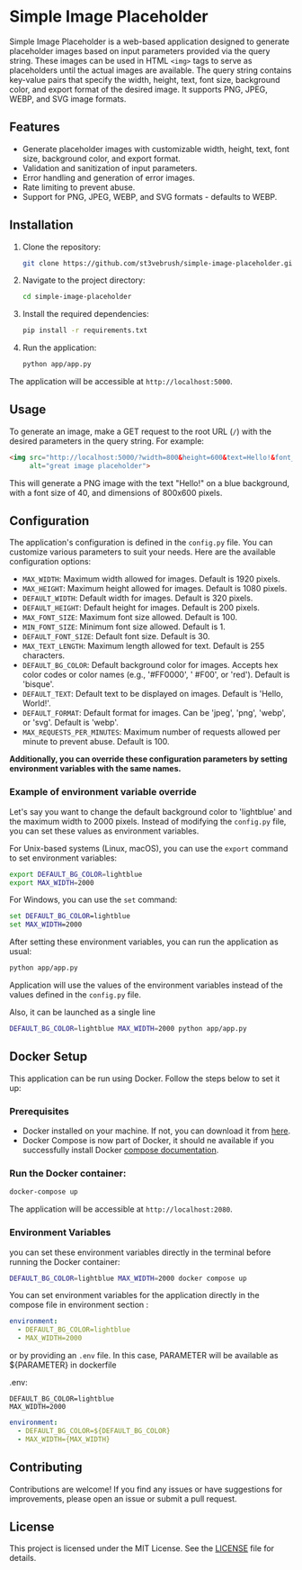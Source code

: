 # Simple Image Placeholder

Simple Image Placeholder is a web-based application designed to generate placeholder images based on input parameters
provided via the query string. These images can be used in HTML `<img>` tags to serve as placeholders until the actual
images are available. The query string contains key-value pairs that specify the width, height, text, font size,
background color, and export format of the desired image. It supports PNG, JPEG, WEBP, and SVG image formats.

## Features

- Generate placeholder images with customizable width, height, text, font size, background color, and export format.
- Validation and sanitization of input parameters.
- Error handling and generation of error images.
- Rate limiting to prevent abuse.
- Support for PNG, JPEG, WEBP, and SVG formats - defaults to WEBP.

## Installation

1. Clone the repository:

   ```bash
   git clone https://github.com/st3vebrush/simple-image-placeholder.git
   ```

2. Navigate to the project directory:

   ```bash
   cd simple-image-placeholder
   ```

3. Install the required dependencies:

   ```bash
   pip install -r requirements.txt
   ```

4. Run the application:

   ```bash
   python app/app.py
   ```

The application will be accessible at `http://localhost:5000`.

## Usage

To generate an image, make a GET request to the root URL (`/`) with the desired parameters in the query string. For
example:

```html
<img src="http://localhost:5000/?width=800&height=600&text=Hello!&font_size=40&bg_color=blue&format=png"
     alt="great image placeholder">
```

This will generate a PNG image with the text "Hello!" on a blue background, with a font size of 40, and dimensions of
800x600 pixels.

## Configuration

The application's configuration is defined in the `config.py` file. You can customize various parameters to suit your
needs. Here are the available configuration options:

- `MAX_WIDTH`: Maximum width allowed for images. Default is 1920 pixels.
- `MAX_HEIGHT`: Maximum height allowed for images. Default is 1080 pixels.
- `DEFAULT_WIDTH`: Default width for images. Default is 320 pixels.
- `DEFAULT_HEIGHT`: Default height for images. Default is 200 pixels.
- `MAX_FONT_SIZE`: Maximum font size allowed. Default is 100.
- `MIN_FONT_SIZE`: Minimum font size allowed. Default is 1.
- `DEFAULT_FONT_SIZE`: Default font size. Default is 30.
- `MAX_TEXT_LENGTH`: Maximum length allowed for text. Default is 255 characters.
- `DEFAULT_BG_COLOR`: Default background color for images. Accepts hex color codes or color names (e.g., '#FF0000', '
  #F00', or 'red'). Default is 'bisque'.
- `DEFAULT_TEXT`: Default text to be displayed on images. Default is 'Hello, World!'.
- `DEFAULT_FORMAT`: Default format for images. Can be 'jpeg', 'png', 'webp', or 'svg'. Default is 'webp'.
- `MAX_REQUESTS_PER_MINUTES`: Maximum number of requests allowed per minute to prevent abuse. Default is 100.

**Additionally, you can override these configuration parameters by setting environment variables with the same names.**

### Example of environment variable override

Let's say you want to change the default background color to 'lightblue' and the maximum width to 2000 pixels.
Instead of modifying the `config.py` file, you can set these values as environment variables.

For Unix-based systems (Linux, macOS), you can use the `export` command to set environment variables:

```bash
export DEFAULT_BG_COLOR=lightblue
export MAX_WIDTH=2000
```

For Windows, you can use the `set` command:

```cmd
set DEFAULT_BG_COLOR=lightblue
set MAX_WIDTH=2000
```

After setting these environment variables, you can run the application as usual:

```bash
python app/app.py
```

Application will use the values of the environment variables instead of the values defined in the `config.py` file.

Also, it can be launched as a single line

```bash
DEFAULT_BG_COLOR=lightblue MAX_WIDTH=2000 python app/app.py
```

## Docker Setup

This application can be run using Docker. Follow the steps below to set it up:

### Prerequisites

- Docker installed on your machine. If not, you can download it from [here](https://www.docker.com/get-started).
- Docker Compose is now part of Docker, it should ne available if you successfully install
  Docker [compose documentation](https://docs.docker.com/compose/install/).

### Run the Docker container:

```bash
docker-compose up
```

The application will be accessible at `http://localhost:2080`.

### Environment Variables

you can set these environment variables directly in the terminal before running the Docker container:

```bash
DEFAULT_BG_COLOR=lightblue MAX_WIDTH=2000 docker compose up
````

You can set environment variables for the application directly in the compose file in environment section :

```yaml
environment:
  - DEFAULT_BG_COLOR=lightblue
  - MAX_WIDTH=2000
```

or by providing an `.env` file. In this case, PARAMETER will be available as ${PARAMETER} in dockerfile

.env:

```
DEFAULT_BG_COLOR=lightblue
MAX_WIDTH=2000
```

```yaml
environment:
  - DEFAULT_BG_COLOR=${DEFAULT_BG_COLOR}
  - MAX_WIDTH={MAX_WIDTH}
```

## Contributing

Contributions are welcome! If you find any issues or have suggestions for improvements, please open an issue or submit a
pull request.

## License

This project is licensed under the MIT License. See the [LICENSE](LICENSE) file for details.
